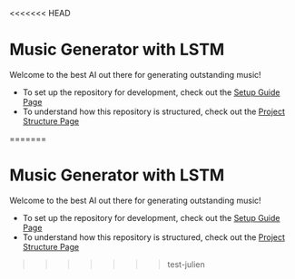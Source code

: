 <<<<<<< HEAD
# Music Generator with LSTM
Welcome to the best AI out there for generating outstanding music!
- To set up the repository for development, check out the [Setup Guide Page](./docs/setup-guide.md)
- To understand how this repository is structured, check out the [Project Structure Page](./docs/project-structure.md)



=======
# Music Generator with LSTM
Welcome to the best AI out there for generating outstanding music!
- To set up the repository for development, check out the [Setup Guide Page](./docs/setup-guide.md)
- To understand how this repository is structured, check out the [Project Structure Page](./docs/project-structure.md)



>>>>>>> test-julien

